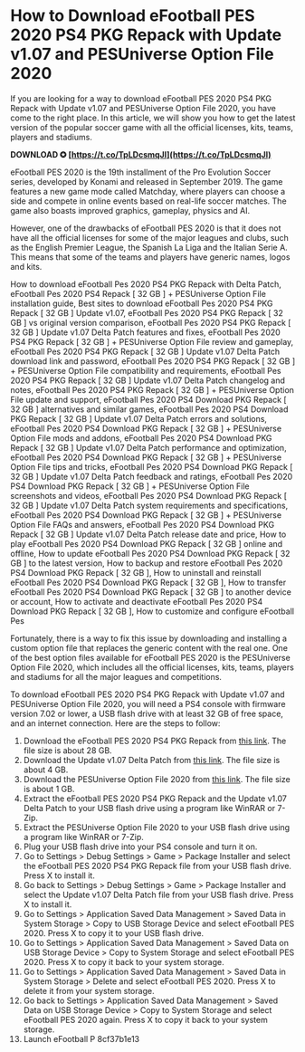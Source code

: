 
 
# How to Download eFootball PES 2020 PS4 PKG Repack with Update v1.07 and PESUniverse Option File 2020
  
If you are looking for a way to download eFootball PES 2020 PS4 PKG Repack with Update v1.07 and PESUniverse Option File 2020, you have come to the right place. In this article, we will show you how to get the latest version of the popular soccer game with all the official licenses, kits, teams, players and stadiums.
 
**DOWNLOAD ✪ [https://t.co/TpLDcsmqJl](https://t.co/TpLDcsmqJl)**


  
eFootball PES 2020 is the 19th installment of the Pro Evolution Soccer series, developed by Konami and released in September 2019. The game features a new game mode called Matchday, where players can choose a side and compete in online events based on real-life soccer matches. The game also boasts improved graphics, gameplay, physics and AI.
  
However, one of the drawbacks of eFootball PES 2020 is that it does not have all the official licenses for some of the major leagues and clubs, such as the English Premier League, the Spanish La Liga and the Italian Serie A. This means that some of the teams and players have generic names, logos and kits.
 
How to download eFootball Pes 2020 PS4 PKG Repack with Delta Patch,  eFootball Pes 2020 PS4 Repack [ 32 GB ] + PESUniverse Option File installation guide,  Best sites to download eFootball Pes 2020 PS4 PKG Repack [ 32 GB ] Update v1.07,  eFootball Pes 2020 PS4 PKG Repack [ 32 GB ] vs original version comparison,  eFootball Pes 2020 PS4 PKG Repack [ 32 GB ] Update v1.07 Delta Patch features and fixes,  eFootball Pes 2020 PS4 PKG Repack [ 32 GB ] + PESUniverse Option File review and gameplay,  eFootball Pes 2020 PS4 PKG Repack [ 32 GB ] Update v1.07 Delta Patch download link and password,  eFootball Pes 2020 PS4 PKG Repack [ 32 GB ] + PESUniverse Option File compatibility and requirements,  eFootball Pes 2020 PS4 PKG Repack [ 32 GB ] Update v1.07 Delta Patch changelog and notes,  eFootball Pes 2020 PS4 PKG Repack [ 32 GB ] + PESUniverse Option File update and support,  eFootball Pes 2020 PS4 Download PKG Repack [ 32 GB ] alternatives and similar games,  eFootball Pes 2020 PS4 Download PKG Repack [ 32 GB ] Update v1.07 Delta Patch errors and solutions,  eFootball Pes 2020 PS4 Download PKG Repack [ 32 GB ] + PESUniverse Option File mods and addons,  eFootball Pes 2020 PS4 Download PKG Repack [ 32 GB ] Update v1.07 Delta Patch performance and optimization,  eFootball Pes 2020 PS4 Download PKG Repack [ 32 GB ] + PESUniverse Option File tips and tricks,  eFootball Pes 2020 PS4 Download PKG Repack [ 32 GB ] Update v1.07 Delta Patch feedback and ratings,  eFootball Pes 2020 PS4 Download PKG Repack [ 32 GB ] + PESUniverse Option File screenshots and videos,  eFootball Pes 2020 PS4 Download PKG Repack [ 32 GB ] Update v1.07 Delta Patch system requirements and specifications,  eFootball Pes 2020 PS4 Download PKG Repack [ 32 GB ] + PESUniverse Option File FAQs and answers,  eFootball Pes 2020 PS4 Download PKG Repack [ 32 GB ] Update v1.07 Delta Patch release date and price,  How to play eFootball Pes 2020 PS4 Download PKG Repack [ 32 GB ] online and offline,  How to update eFootball Pes 2020 PS4 Download PKG Repack [ 32 GB ] to the latest version,  How to backup and restore eFootball Pes 2020 PS4 Download PKG Repack [ 32 GB ],  How to uninstall and reinstall eFootball Pes 2020 PS4 Download PKG Repack [ 32 GB ],  How to transfer eFootball Pes 2020 PS4 Download PKG Repack [ 32 GB ] to another device or account,  How to activate and deactivate eFootball Pes 2020 PS4 Download PKG Repack [ 32 GB ],  How to customize and configure eFootball Pes
  
Fortunately, there is a way to fix this issue by downloading and installing a custom option file that replaces the generic content with the real one. One of the best option files available for eFootball PES 2020 is the PESUniverse Option File 2020, which includes all the official licenses, kits, teams, players and stadiums for all the major leagues and competitions.
  
To download eFootball PES 2020 PS4 PKG Repack with Update v1.07 and PESUniverse Option File 2020, you will need a PS4 console with firmware version 7.02 or lower, a USB flash drive with at least 32 GB of free space, and an internet connection. Here are the steps to follow:
  
1. Download the eFootball PES 2020 PS4 PKG Repack from [this link](https://ps4pkg.com/efootball-pes-2020-ps4-download-pkg-repack/). The file size is about 28 GB.
2. Download the Update v1.07 Delta Patch from [this link](https://ps4pkg.com/efootball-pes-2020-ps4-download-pkg-repack/). The file size is about 4 GB.
3. Download the PESUniverse Option File 2020 from [this link](https://www.pesuniverse.com/pes-2020-downloads/). The file size is about 1 GB.
4. Extract the eFootball PES 2020 PS4 PKG Repack and the Update v1.07 Delta Patch to your USB flash drive using a program like WinRAR or 7-Zip.
5. Extract the PESUniverse Option File 2020 to your USB flash drive using a program like WinRAR or 7-Zip.
6. Plug your USB flash drive into your PS4 console and turn it on.
7. Go to Settings > Debug Settings > Game > Package Installer and select the eFootball PES 2020 PS4 PKG Repack file from your USB flash drive. Press X to install it.
8. Go back to Settings > Debug Settings > Game > Package Installer and select the Update v1.07 Delta Patch file from your USB flash drive. Press X to install it.
9. Go to Settings > Application Saved Data Management > Saved Data in System Storage > Copy to USB Storage Device and select eFootball PES 2020. Press X to copy it to your USB flash drive.
10. Go to Settings > Application Saved Data Management > Saved Data on USB Storage Device > Copy to System Storage and select eFootball PES 2020. Press X to copy it back to your system storage.
11. Go to Settings > Application Saved Data Management > Saved Data in System Storage > Delete and select eFootball PES 2020. Press X to delete it from your system storage.
12. Go back to Settings > Application Saved Data Management > Saved Data on USB Storage Device > Copy to System Storage and select eFootball PES 2020 again. Press X to copy it back to your system storage.
13. Launch eFootball P 8cf37b1e13


